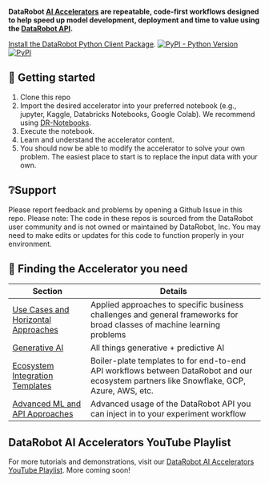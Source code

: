**DataRobot [AI Accelerators](https://www.datarobot.com/aiaccelerators/) are repeatable, code-first workflows designed to help speed up model development, deployment and time to value using the [DataRobot API](https://datarobot-public-api-client.readthedocs-hosted.com/en/latest-release/).**

[Install the DataRobot Python Client Package](https://pypi.org/project/datarobot/).
<a href="https://pypi.org/project/datarobot/"><img alt="PyPI - Python Version" src="https://img.shields.io/pypi/pyversions/datarobot"></a>
<a href="https://pypi.org/project/datarobot/"><img alt="PyPI" src="https://img.shields.io/pypi/v/datarobot?label=Release"></a>


## 🚀 Getting started

1. Clone this repo
2. Import the desired accelerator into your preferred notebook (e.g., jupyter, Kaggle, Databricks Notebooks, Google Colab). We recommend using [DR-Notebooks](https://www.datarobot.com/platform/notebooks/).
3. Execute the notebook.
4. Learn and understand the accelerator content.
4. You should now be able to modify the accelerator to solve your own problem. The easiest place to start is to replace the input data with your own.

## ❔Support
Please report feedback and problems by opening a Github Issue in this repo.
Please note: The code in these repos is sourced from the DataRobot user community and is not owned or maintained by DataRobot, Inc. You may need to make edits or updates for this code to function properly in your environment.

## 🤔 Finding the Accelerator you need
| Section | Details |
|---|---|
| [Use Cases and Horizontal Approaches](https://github.com/datarobot-community/ai-accelerators/blob/main/use_cases_and_horizontal_approaches) | Applied approaches to specific business challenges and general frameworks for broad classes of machine learning problems |
| [Generative AI](https://github.com/datarobot-community/ai-accelerators/blob/main/generative_ai) | All things generative + predictive AI |
| [Ecosystem Integration Templates](https://github.com/datarobot-community/ai-accelerators/blob/main/ecosystem_integration_templates) | Boiler-plate templates to for end-to-end API workflows between DataRobot and our ecosystem partners like Snowflake, GCP, Azure, AWS, etc. |
| [Advanced ML and API Approaches](https://github.com/datarobot-community/ai-accelerators/blob/main/advanced_ml_and_api_approaches) | Advanced usage of the DataRobot API you can inject in to your experiment workflow   |

## DataRobot AI Accelerators YouTube Playlist
For more tutorials and demonstrations, visit our [DataRobot AI Accelerators YouTube Playlist](https://www.youtube.com/playlist?list=PLe-6XGmzriIhoP4o8q_SapBTQJstLIRTY). More coming soon!
